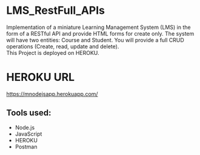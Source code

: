 # LMS_RestFull_APIs
Implementation of a miniature Learning Management System (LMS) in the form of a RESTful API and provide HTML forms for create only.
The system will have two entities: Course and Student. You will provide a full CRUD operations (Create, read, update and delete).
<br />This Project is deployed on HEROKU.

# HEROKU URL
https://mnodejsapp.herokuapp.com/

## Tools used:
* Node.js
* JavaScript
* HEROKU
* Postman
